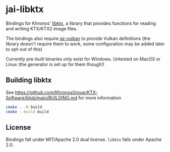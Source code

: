 # jai-libktx

Bindings for Khronos' [libktx](https://github.com/KhronosGroup/KTX-Software), a library that
provides functions for reading and writing KTX/KTX2 image files.

The bindings also require [jai-vulkan](https://gitlab.com/Stowy/jai-vulkan) to provide Vulkan definitions (the library
doesn't require them to work, some configuration may be added later to opt-out of this)

Currently pre-built binaries only exist for Windows. Untested on MacOS or Linux (the generator is set up for them though!)

## Building libktx

See https://github.com/KhronosGroup/KTX-Software/blob/main/BUILDING.md for more information

```bash
cmake . -B build
cmake --build build
```

## License

Bindings fall under MIT/Apache 2.0 dual license.
`libktx` falls under Apache 2.0.
